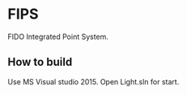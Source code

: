 # FIPS
FIDO Integrated Point System.

## How to build
Use MS Visual studio 2015. Open Light.sln for start.